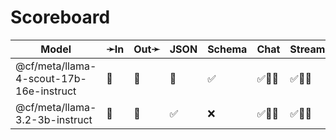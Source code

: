 # Scoreboard

| Model                                   | ➛In   | Out➛   | JSON | Schema | Chat   | Stream | Tool | Batch | Seed | File | Cite | Think | Probs | Limits |
| --------------------------------------- | ----- | ------ | ---- | ------ | ------ | ------ | ---- | ----- | ---- | ---- | ---- | ----- | ----- | ------ |
| @cf/meta/llama-4-scout-17b-16e-instruct | 💬    | 💬     | 🤪   | ✅     | ✅🚩🤪 | ✅🚩🤪 | ❌   | ❌    | ✅   | ❌   | ❌   | ❌    | ❌    | ❌     |
| @cf/meta/llama-3.2-3b-instruct          | 💬    | 💬     | ✅   | ❌     | ✅🚩🤪 | ✅🚩🤪 | ❌   | ❌    | ✅   | ❌   | ❌   | ❌    | ❌    | ❌     |
